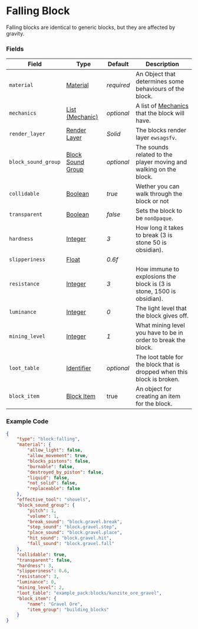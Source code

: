 # Falling Block

Falling blocks are identical to generic blocks, but they are affected by gravity.

### Fields

   Field   | Type | Default | Description
-----------|------|---------|-------------
`material` | [Material](../block/materials.md) | *required* | An Object that determines some behaviours of the block.
`mechanics` | [List (Mechanic)](../block/materials.md) | *optional* | A list of [Mechanics]() that the block will have.
`render_layer` | [Render Layer](../../data_types/tool_types) | *Solid* | The blocks render layer `ewsagsfv`.
`block_sound_group` | [Block Sound Group](../block/sounds.md) | *optional* | The sounds related to the player moving and walking on the block.
`collidable` | [Boolean](../submodules/apoli-docs/docs/data_types/boolean.md) | *true* | Wether you can walk through the block or not
`transparent` | [Boolean](../submodules/apoli-docs/docs/data_types/boolean.md) | *false* | Sets the block to be `nonOpaque`.
`hardness` | [Integer](../submodules/apoli-docs/docs/data_types/integer.md) | *3* | How long it takes to break (3 is stone 50 is obsidian).
`slipperiness` | [Float](../submodules/apoli-docs/docs/data_types/float.md) | *0.6f* | 
`resistance` | [Integer](../submodules/apoli-docs/docs/data_types/integer.md) | *3* | How immune to explosions the block is (3 is stone, 1500 is obsidian).
`luminance` | [Integer](../submodules/apoli-docs/docs/data_types/integer.md) | *0* | The light level that the block gives off.
`mining_level` | [Integer](../submodules/apoli-docs/docs/data_types/integer.md) | *1* | What mining level you have to be in order to break the block.
`loot_table` | [Identifier](../submodules/apoli-docs/docs/data_types/identifier.md) | *optional* | The loot table for the block that is dropped when this block is broken.
`block_item` | [Block Item](../submodules/apoli-docs/docs/data_types/boolean.md) | true | An object for creating an item for the block.

### Example Code

```json
{
	"type": "block:falling",
	"material": {
		"allow_light": false,
		"allow_movement": true,
		"blocks_pistons": false,
		"burnable": false,
		"destroyed_by_piston": false,
		"liquid": false,
		"not_solid": false,
		"replaceable": false
	},
	"effective_tool": "shovels",
	"block_sound_group": {
		"pitch": 1,
		"volume": 1,
		"break_sound": "block.gravel.break",
		"step_sound": "block.gravel.step",
		"place_sound": "block.gravel.place",
		"hit_sound": "block.gravel.hit",
		"fall_sound": "block.gravel.fall"
	},
	"collidable": true,
	"transparent": false,
	"hardness": 3,
	"slipperiness": 0.6,
	"resistance": 3,
	"luminance": 0,
	"mining_level": 2,
	"loot_table": "example_pack:blocks/kunzite_ore_gravel",
	"block_item": {
		"name": "Gravel Ore",
		"item_group": "building_blocks"
	}
}
```